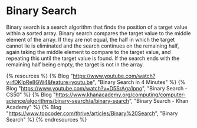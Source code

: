 # Binary Search

Binary search is a search algorithm that finds the position of a target value within a sorted array. Binary search compares the target value to the middle element of the array. If they are not equal, the half in which the target cannot lie is eliminated and the search continues on the remaining half, again taking the middle element to compare to the target value, and repeating this until the target value is found. If the search ends with the remaining half being empty, the target is not in the array.

{% resources %}
  {% Blog "https://www.youtube.com/watch?v=fDKIpRe8GW4&feature=youtu.be", "Binary Search in 4 Minutes" %}
  {% Blog "https://www.youtube.com/watch?v=D5SrAga1pno", "Binary Search - CS50" %}
  {% Blog "https://www.khanacademy.org/computing/computer-science/algorithms/binary-search/a/binary-search", "Binary Search - Khan Academy" %}
  {% Blog "https://www.topcoder.com/thrive/articles/Binary%20Search", "Binary Search" %}
{% endresources %}
